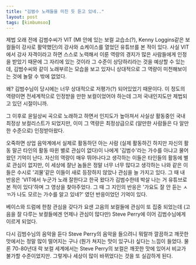 ```yaml
---
title: "김범수 노래들을 미친 듯 듣고 있네.."
layout: post
tags: [kimbumsoo]
---
```


제법 오래 전에 김범수씨가 VIT (MI 안에 있는 보컬 교습소(?), Kenny Loggins같은 보컬들이 강사로 활약했던)의 강사와 쇼케이스를 열었던 유튜브를 본 적이 있다. 사실 VIT에서 강사 자격이라고 하면 스스로 노력해서 이룬 역량의 경지가 많은 사람들에게 인정을 받았기 때문에 그 자리에 있는 것이라 그 수준이 상당하리라는 것을 예상할 수 있는데, 김범수씨와 같이 노래부르는 모습을 보고 있자니 상대적으로 그 역량이 미천해보이는 것에 놀랄 수 밖에 없었다.

왜? 김범수님이 당시에는 너무 상대적으로 저평가(?) 되어있었기 때문이다. 이 정도의 역량이면 전세계적으로 인정받을 만한 보컬이었어야 하는데 그저 국내인지도만 제법되고 있던 시절이니까.

그 이후로 윤일상씨 곡으로 노래하고 하면서 인지도가 높아져서 사실상 활동중인 국내 최정상 보컬리스트가 되었지만, 이미 그 역량은 최정상급으로 (알만한 사람들은 다 알만한 수준으로) 인정받아왔다. 

오죽하면 상업 음악계에서 실제로 활동하던 아는 사람 (실제 활동하긴 하지만 자신의 활동 말곤 타인의 활동 따윈 별로 관심이 없다)이 나에게 '김범수'라는 가수를 아냐고 물어왔던 기억이 난다. 자신의 역량이 매우 뛰어나다고 생각하는 이들은 타인들의 활동에 별로 관심이 없지만, 이 세상에 잘난 놈들은 정말 너무 너무 많다고 생각하는 나와 같은 이들은 수시로 '괴물'같은 이들이 새로 등장하지 않았나 관심을 늘 가지고 있다. 그 때 내 반응은 'VIT에서 누군가 노래 잘한다고 한국 왔다가 김범수한테 박살 나는 거 유튜브로 본 적이 있다'하며 그 영상을 찾아주었다. 그 때 그 지인의 반응은 '가요도 잘 안 듣는 ㅅㄲ가 나도 모르는 가수를 알고 있네?' 였던 반응이었던 기억이 있다.

베이스와 드럼에 한참 관심을 갖다가 요샌 고음의 보컬들에 관심이 또 집중 되었는데 (고음을 잘 다루는 보컬들에겐 언제나 관심이 많다만) Steve Perry에 이어 김범수님에게 이르게 되었다.

다시 김범수님의 음악을 듣다 Steve Perry의 음악을 들으려니 뭐랄까 깔끔하고 깨끗한 맛에서는 정말 많이 떨어지는 구나 (뭔가 쳐지는 맛이 있구나) 싶다는 느낌이 들었다. 물론 70-80년대 락 보컬 세계에서는 Steve Perry의 보컬은 깨끗한 맛에 있어서 비교가 불가할 수준이었지만. 그렇게나 세상이 많이 바뀌었다는 것을 또 실감하게 된다. 